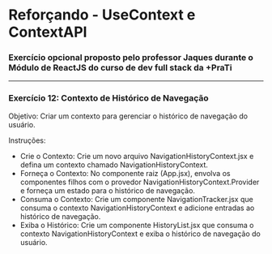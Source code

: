 <h1>Reforçando - UseContext e ContextAPI</h1>

### Exercício opcional proposto pelo professor Jaques durante o Módulo de ReactJS do curso de dev full stack da +PraTi

<hr/>

### Exercício 12: Contexto de Histórico de Navegação


Objetivo: Criar um contexto para gerenciar o histórico de navegação do usuário.

Instruções:
- Crie o Contexto: Crie um novo arquivo NavigationHistoryContext.jsx e defina um contexto chamado NavigationHistoryContext.
- Forneça o Contexto: No componente raiz (App.jsx), envolva os componentes filhos com o provedor NavigationHistoryContext.Provider e forneça um estado para o histórico de navegação.
- Consuma o Contexto: Crie um componente NavigationTracker.jsx que consuma o contexto NavigationHistoryContext e adicione entradas ao histórico de navegação.
- Exiba o Histórico: Crie um componente HistoryList.jsx que consuma o contexto NavigationHistoryContext e exiba o histórico de navegação do usuário.